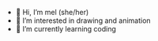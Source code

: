 - 👋 Hi, I’m mel (she/her)
- 👀 I’m interested in drawing and animation
- 🌱 I’m currently learning coding 

<!---
zzzmlssqnzzz/zzzmlssqnzzz is a ✨ special ✨ repository because its `README.md` (this file) appears on your GitHub profile.
You can click the Preview link to take a look at your changes.
--->
